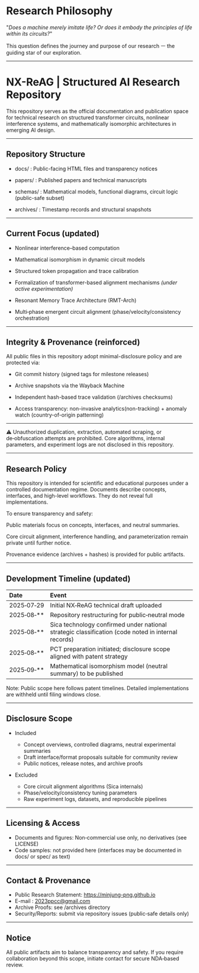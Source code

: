 # Research Philosophy
"*Does a machine merely imitate life?
Or does it embody the principles of life within its circuits?*"

This question defines the journey and purpose of our research ㅡ
the guiding star of our exploration.

---

# NX-ReAG | Structured AI Research Repository

This repository serves as the official documentation and publication space
for technical research on structured transformer circuits, nonlinear interference systems,
and mathematically isomorphic architectures in emerging AI design.

---

## Repository Structure

- docs/ : Public-facing HTML files and transparency notices

- papers/ : Published papers and technical manuscripts

- schemas/ : Mathematical models, functional diagrams, circuit logic (public-safe subset)

- archives/ : Timestamp records and structural snapshots

---

## Current Focus (updated)

- Nonlinear interference–based computation

- Mathematical isomorphism in dynamic circuit models

- Structured token propagation and trace calibration

- Formalization of transformer-based alignment mechanisms
*(under active experimentation)*
- Resonant Memory Trace Architecture (RMT-Arch)


- Multi‑phase emergent circuit alignment (phase/velocity/consistency orchestration)

---

## Integrity & Provenance (reinforced)

All public files in this repository adopt minimal-disclosure policy and are protected via:

- Git commit history (signed tags for milestone releases)

- Archive snapshots via the Wayback Machine

- Independent hash-based trace validation (/archives checksums)

- Access transparency: non-invasive analytics(non-tracking) + anomaly watch (country-of-origin patterning)

---

⚠ Unauthorized duplication, extraction, automated scraping, or de‑obfuscation attempts are prohibited.
Core algorithms, internal parameters, and experiment logs are not disclosed in this repository.

---

## Research Policy

This repository is intended for scientific and educational purposes under a controlled documentation regime.
Documents describe concepts, interfaces, and high-level workflows. They do not reveal full implementations.

To ensure transparency and safety:

Public materials focus on concepts, interfaces, and neutral summaries.

Core circuit alignment, interference handling, and parameterization remain private until further notice.

Provenance evidence (archives + hashes) is provided for public artifacts.

---

## Development Timeline (updated)

|Date	|Event |
|:----------|:----------|
|2025‑07‑29	| Initial NX‑ReAG technical draft uploaded |
|2025‑08‑**	| Repository restructuring for public‑neutral mode |
|2025‑08‑** |	Sica technology confirmed under national strategic classification (code noted in internal records) |
|2025‑08‑** |	PCT preparation initiated; disclosure scope aligned with patent strategy|
|2025‑09‑** |	Mathematical isomorphism model (neutral summary) to be published |

Note: Public scope here follows patent timelines. Detailed implementations are withheld until filing windows close.

---

## Disclosure Scope

- Included
  - Concept overviews, controlled diagrams, neutral experimental summaries
  - Draft interface/format proposals suitable for community review
  - Public notices, release notes, and archive proofs

- Excluded
  - Core circuit alignment algorithms (Sica internals)
  - Phase/velocity/consistency tuning parameters
  - Raw experiment logs, datasets, and reproducible pipelines

---

## Licensing & Access

- Documents and figures: Non‑commercial use only, no derivatives (see LICENSE)
- Code samples: not provided here (interfaces may be documented in docs/ or spec/ as text)

---

## Contact & Provenance

- Public Research Statement: https://minjung-png.github.io
- E-mail : 2023ppcc@gmail.com
- Archive Proofs: see /archives directory
- Security/Reports: submit via repository issues (public‑safe details only)

---

## Notice

All public artifacts aim to balance transparency and safety.
If you require collaboration beyond this scope, initiate contact for secure NDA‑based review.
